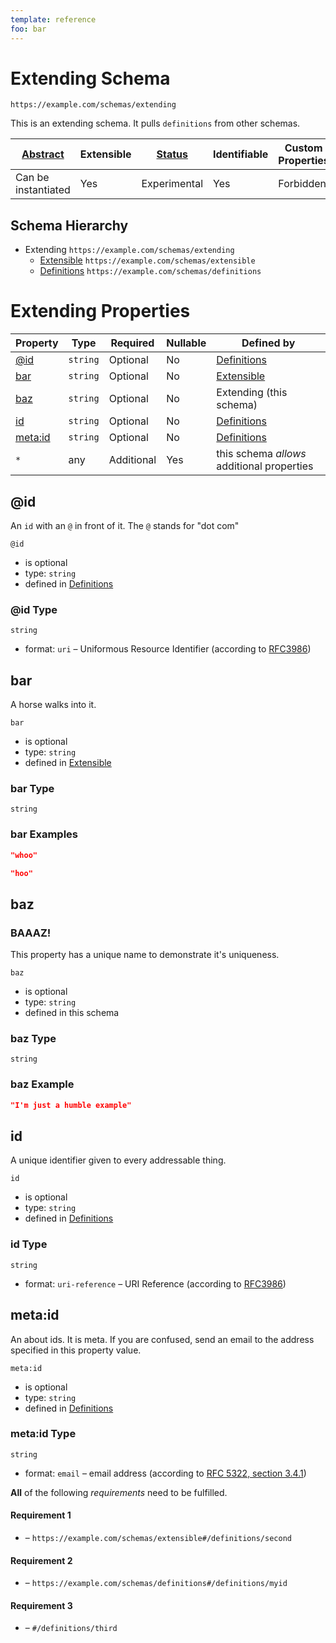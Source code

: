 ```yaml
---
template: reference
foo: bar
---
```


# Extending Schema

```
https://example.com/schemas/extending
```

This is an extending schema. It pulls `definitions` from other schemas.

| [Abstract](../abstract.md) | Extensible | [Status](../status.md) | Identifiable | Custom Properties | Additional Properties | Defined In                                     |
| -------------------------- | ---------- | ---------------------- | ------------ | ----------------- | --------------------- | ---------------------------------------------- |
| Can be instantiated        | Yes        | Experimental           | Yes          | Forbidden         | Permitted             | [extending.schema.json](extending.schema.json) |

## Schema Hierarchy

- Extending `https://example.com/schemas/extending`
  - [Extensible](extensible.schema.md) `https://example.com/schemas/extensible`
  - [Definitions](definitions.schema.md) `https://example.com/schemas/definitions`

# Extending Properties

| Property           | Type     | Required   | Nullable | Defined by                                  |
| ------------------ | -------- | ---------- | -------- | ------------------------------------------- |
| [@id](#id)         | `string` | Optional   | No       | [Definitions](definitions.schema.md#id)     |
| [bar](#bar)        | `string` | Optional   | No       | [Extensible](extensible.schema.md#bar)      |
| [baz](#baz)        | `string` | Optional   | No       | Extending (this schema)                     |
| [id](#id-1)        | `string` | Optional   | No       | [Definitions](definitions.schema.md#id-1)   |
| [meta:id](#metaid) | `string` | Optional   | No       | [Definitions](definitions.schema.md#metaid) |
| `*`                | any      | Additional | Yes      | this schema _allows_ additional properties  |

## @id

An `id` with an `@` in front of it. The `@` stands for "dot com"

`@id`

- is optional
- type: `string`
- defined in [Definitions](definitions.schema.md#id)

### @id Type

`string`

- format: `uri` – Uniformous Resource Identifier (according to [RFC3986](http://tools.ietf.org/html/rfc3986))

## bar

A horse walks into it.

`bar`

- is optional
- type: `string`
- defined in [Extensible](extensible.schema.md#bar)

### bar Type

`string`

### bar Examples

```json
"whoo"
```

```json
"hoo"
```

## baz

### BAAAZ!

This property has a unique name to demonstrate it's uniqueness.

`baz`

- is optional
- type: `string`
- defined in this schema

### baz Type

`string`

### baz Example

```json
"I'm just a humble example"
```

## id

A unique identifier given to every addressable thing.

`id`

- is optional
- type: `string`
- defined in [Definitions](definitions.schema.md#id-1)

### id Type

`string`

- format: `uri-reference` – URI Reference (according to [RFC3986](https://tools.ietf.org/html/rfc3986))

## meta:id

An about ids. It is meta. If you are confused, send an email to the address specified in this property value.

`meta:id`

- is optional
- type: `string`
- defined in [Definitions](definitions.schema.md#metaid)

### meta:id Type

`string`

- format: `email` – email address (according to [RFC 5322, section 3.4.1](https://tools.ietf.org/html/rfc5322))

**All** of the following _requirements_ need to be fulfilled.

#### Requirement 1

- []() – `https://example.com/schemas/extensible#/definitions/second`

#### Requirement 2

- []() – `https://example.com/schemas/definitions#/definitions/myid`

#### Requirement 3

- []() – `#/definitions/third`
